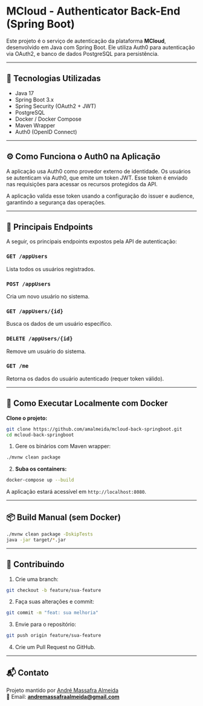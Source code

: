 
# MCloud - Authenticator Back-End (Spring Boot)

Este projeto é o serviço de autenticação da plataforma **MCloud**, desenvolvido em Java com Spring Boot. Ele utiliza Auth0 para autenticação via OAuth2, e banco de dados PostgreSQL para persistência.

---

## 🚀 Tecnologias Utilizadas

- Java 17
- Spring Boot 3.x
- Spring Security (OAuth2 + JWT)
- PostgreSQL
- Docker / Docker Compose
- Maven Wrapper
- Auth0 (OpenID Connect)

---

## ⚙️ Como Funciona o Auth0 na Aplicação

A aplicação usa Auth0 como provedor externo de identidade. Os usuários se autenticam via Auth0, que emite um token JWT. Esse token é enviado nas requisições para acessar os recursos protegidos da API.

A aplicação valida esse token usando a configuração do issuer e audience, garantindo a segurança das operações.

---

## 📌 Principais Endpoints

A seguir, os principais endpoints expostos pela API de autenticação:

### `GET /appUsers`
Lista todos os usuários registrados.

### `POST /appUsers`
Cria um novo usuário no sistema.

### `GET /appUsers/{id}`
Busca os dados de um usuário específico.

### `DELETE /appUsers/{id}`
Remove um usuário do sistema.

### `GET /me`
Retorna os dados do usuário autenticado (requer token válido).

---

## 🧪 Como Executar Localmente com Docker
**Clone o projeto:**
```bash
git clone https://github.com/amalmeida/mcloud-back-springboot.git
cd mcloud-back-springboot
```

1. Gere os binários com Maven wrapper:
```bash
./mvnw clean package
```

2. **Suba os containers:**
```bash
docker-compose up --build
```

A aplicação estará acessível em `http://localhost:8080`.

---

## 📦 Build Manual (sem Docker)

```bash
./mvnw clean package -DskipTests
java -jar target/*.jar
```

---

## 👥 Contribuindo

1. Crie uma branch:
```bash
git checkout -b feature/sua-feature
```

2. Faça suas alterações e commit:
```bash
git commit -m "feat: sua melhoria"
```

3. Envie para o repositório:
```bash
git push origin feature/sua-feature
```

4. Crie um Pull Request no GitHub.

---

## 📬 Contato

Projeto mantido por [André Massafra Almeida](https://www.linkedin.com/in/andre-massafra-almeida/)  
📧 Email: **andremassafraalmeida@gmail.com**
